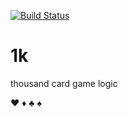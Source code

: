 [![Build Status](https://travis-ci.org/gornanization/1k.svg?branch=master)](https://travis-ci.org/gornanization/1k)

# 1k
thousand card game logic

♥ ♦ ♣ ♠
